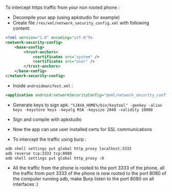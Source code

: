 To intercept https traffic from your non rooted phone : 

- Decompile your app (using apkstudio for example)
- Create file `/res/xml/network_security_config.xml` with following content:
```xml
<?xml version="1.0" encoding="utf-8"?>
<network-security-config>
    <base-config>
        <trust-anchors>
            <certificates src="system" />
            <certificates src="user" />
        </trust-anchors>
    </base-config>
</network-security-config>
```
- Inside `androidmanifest.xml` : 
```xml
<application android:networkSecurityConfig="@xml/network_security_config" .....>
```
- Generate keys to sign apk: `"%JAVA_HOME%/bin/keytool" -genkey -alias keys -keystore keys -keyalg RSA -keysize 2048 -validity 10000`
- Sign and compile with apkstudio

- Now the app can use user installed certs for SSL communications
- To intercept the traffic using burp : 
```sh
adb shell settings put global http_proxy localhost:3333
adb reverse tcp:3333 tcp:8080
adb shell settings put global http_proxy :0
```
- All the traffic from the phone is rooted to the port 3333 of the phone, all the traffic from port 3333 of the phone is now rooted to the port 8080 of the computer running adb, make Burp listen to the port 8080 on all interfaces :)
